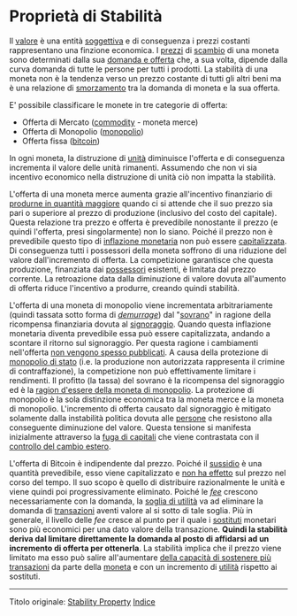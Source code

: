 # Proprietà di Stabilità



Il [valore](ch101-glossary.md#valore) è una entità [soggettiva](https://en.wikipedia.org/wiki/Subjective_theory_of_value) e di conseguenza i prezzi costanti rappresentano una finzione economica. I [prezzi](ch101-glossary.md#prezzo) di [scambio](ch101-glossary.md#scambio-di-unità) di una moneta sono determinati dalla sua [domanda e offerta](https://it.wikipedia.org/wiki/Domanda_e_offerta) che, a sua volta, dipende dalla curva domanda di tutte le persone per tutti i prodotti. La stabilità di una moneta non è la tendenza verso un prezzo costante di tutti gli altri beni ma è una relazione di [smorzamento](https://en.wikipedia.org/wiki/Damping_ratio) tra la domanda di moneta e la sua offerta.

E' possibile classificare le monete in tre categorie di offerta:

* Offerta di Mercato ([commodity](https://it.wikipedia.org/wiki/Commodity) -  moneta merce)
* Offerta di Monopolio ([monopolio](ch005-money-taxonomy.md))
* Offerta fissa ([bitcoin](https://it.wikipedia.org/wiki/Bitcoin))

In ogni moneta, la distruzione di [unità](ch101-glossary.md#unità) diminuisce l'offerta e di conseguenza incrementa il valore delle unità rimanenti. Assumendo che non vi sia incentivo economico nella distruzione di unità ciò non impatta la stabilità.

L'offerta di una moneta merce aumenta grazie all'incentivo finanziario di [produrne in quantità maggiore](https://en.wikipedia.org/wiki/Gold_mining) quando ci si attende che il suo prezzo sia pari o superiore al prezzo di produzione (inclusivo del costo del capitale). Questa relazione tra prezzo e offerta è prevedibile nonostante il prezzo (e quindi l'offerta, presi singolarmente) non lo siano. Poiché il prezzo non è prevedibile questo tipo di [inflazione monetaria](https://en.wikipedia.org/wiki/Gold_mining) non può essere [capitalizzata](https://it.wikipedia.org/wiki/Valore_attuale). Di conseguenza tutti i possessori della moneta soffrono di una riduzione del valore dall'incremento di offerta. La competizione garantisce che questa produzione, finanziata dai [possessori](ch101-glossary.md#proprietario) esistenti, è limitata dal prezzo corrente. La retroazione data dalla diminuzione di valore dovuta all'aumento di offerta riduce l'incentivo a produrre, creando quindi stabilità.

L'offerta di una moneta di monopolio viene incrementata arbitrariamente (quindi tassata sotto forma di [_demurrage_](https://it.wikipedia.org/wiki/Demurrage_(moneta))) dal "[sovrano](https://it.wikipedia.org/wiki/Sovranit%C3%A0)" in ragione della ricompensa finanziaria dovuta al [signoraggio](https://it.wikipedia.org/wiki/Signoraggio). Quando questa inflazione monetaria diventa prevedibile essa può essere capitalizzata, andando a scontare il ritorno sul signoraggio. Per questa ragione i cambiamenti nell'offerta [non vengono spesso pubblicati](https://www.reuters.com/article/us-venezuela-economy/crisis-hit-venezuela-halts-publication-of-another-major-indicator-idUSKBN16S1YF). A causa della protezione di [monopolio di stato](https://it.wikipedia.org/wiki/Monopolio_di_Stato) (i.e. la produzione non autorizzata rappresenta il crimine di contraffazione), la competizione non può effettivamente limitare i rendimenti. Il profitto (la tassa) del sovrano è la ricompensa del signoraggio ed è la [ragion d'essere della moneta di monopolio](ch017-reservation-priciple.md). La protezione di monopolio è la sola distinzione economica tra la moneta merce e la moneta di monopolio. L'incremento di offerta causato dal signoraggio è mitigato solamente dalla instabilità politica dovuta alle [persone](ch101-glossary.md#persona) che resistono alla conseguente diminuzione del valore. Questa tensione si manifesta inizialmente attraverso la [fuga di capitali](https://it.wikipedia.org/wiki/Fuga_di_capitali) che viene contrastata con il [controllo del cambio estero](https://en.wikipedia.org/wiki/Foreign_exchange_controls).  

L'offerta di Bitcoin è indipendente dal prezzo. Poiché il [sussidio](ch101-glossary.md#sussidio-subsidy) è una quantità prevedibile, esso viene capitalizzato e [non ha effetto](ch062-inflation-fallacy.md) sul prezzo nel corso del tempo. Il suo scopo è quello di distribuire razionalmente le unità e viene quindi poi progressivamente eliminato. Poiché le [_fee_](ch101-glossary.md#commissione-di-transazione-fee) crescono necessariamente con la domanda, la [soglia di utilità](ch031-utility-threshold-property.md) va ad eliminare la domanda di [transazioni](ch101-glossary.md#transazione) aventi valore al si sotto di tale soglia. Più in generale, il livello delle _fee_ cresce al punto per il quale i [sostituti](ch026-substitution-principle.md) monetari sono più economici per una dato valore della transazione. **Quindi la stabilità deriva dal limitare direttamente la domanda al posto di affidarsi ad un incremento di offerta per ottenerla**. La stabilità implica che il prezzo viene limitato ma esso può salire all'aumentare [della capacità di sostenere più transazioni](ch018-scalability-priciple.md) da parte della [moneta](ch101-glossary.md#) e con un incremento di [utilità](ch101-glossary.md#utilità) rispetto ai sostituti.

---------
Titolo originale: [Stability Property](https://github.com/libbitcoin/libbitcoin-system/wiki/Stability-Property)
[Indice](/README.md)

